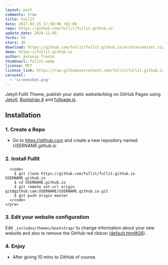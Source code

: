 ```yaml
---
layout: post
comments: true
title: FullIt
date: 2017-03-25 17:30:00 +01:00
repo: https://github.com/fullit/fullit.github.io
update_date: 2024-11-05
forks: 50
stars: 26
download: https://github.com/fullit/fullit.github.io/archive/master.zip
demo: https://fullit.github.io
author: Antonio Trento
thumbnail: fullit.webp
license: MIT
license_link: https://raw.githubusercontent.com/fullit/fullit.github.io/refs/heads/master/LICENSE
carousel:
  - 'screenshot.png'
---
```


Jekyll FullIt Theme, publish your static website/blog on GitHub Pages using [Jekyll](https://jekyllrb.com/), [Bootstrap 4](https://github.com/twbs/bootstrap/tree/v4-dev) and [fullpage.js](https://github.com/alvarotrigo/fullPage.js/).

## Installation

### 1. Create a Repo

- Go to <https://github.com> and create a new repository named *USERNAME.github.io*

### 2. Install FullIt  

```<pre>
  <code>
    $ git clone https://github.com/fullit/fullit.github.io USERNAME.github.io
    $ cd USERNAME.github.io
    $ git remote set-url origin git@github.com:USERNAME/USERNAME.github.io.git
    $ git push origin master  
  </code>
</pre> 
```

### 3. Edit your website configuration

Edit `_includes/themes/bootstrap/` to change information about your new website and also to remove the GitHub red ribbon ([default.html#26](https://fulliit.github.io)).

### 4. Enjoy

- After giving 10 mins to GitHub of course.  
